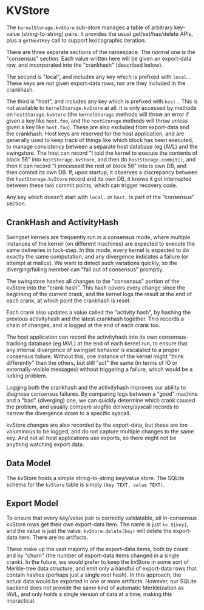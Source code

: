 # KVStore

The `kernelStorage.kvStore` sub-store manages a table of arbitrary key-value (string-to-string) pairs. It provides the usual get/set/has/delete APIs, plus a `getNextKey` call to support lexicographic iteration.

There are three separate sections of the namespace. The normal one is the "consensus" section.  Each value written here will be given an export-data row, and incorporated into the "crankhash" (described below).

The second is "local", and includes any key which is prefixed with `local.`. These keys are *not* given export-data rows, nor are they included in the crankhash.

The third is "host", and includes any key which is prefixed with `host.`. This is not available to `kernelStorage.kvStore` at all: it is only accessed by methods on `hostStorage.kvStore` (the `kernelStorage` methods will throw an error if given a key like `host.foo`, and the `hostStorage` methods will throw *unless* given a key like `host.foo`). These are also excluded from export-data and the crankhash. Host keys are reserved for the host application, and are generally used to keep track of things like which block has been executed, to manage consistency between a separate host database (eg IAVL) and the swingstore. The host can record "I told the kernel to execute the contents of block 56" into `hostStorage.kvStore`, and then do `hostStorage.commit()`, and then it can record "I processed the rest of block 56" into is own DB, and then commit its own DB. If, upon startup, it observes a discrepancy between the `hostStorage.kvStore` record and its own DB, it knows it got interrupted between these two commit points, which can trigger recovery code.

Any key which doesn't start with `local.` or `host.` is part of the "consensus" section.

## CrankHash and ActivityHash

Swingset kernels are frequently run in a consensus mode, where multiple instances of the kernel (on different machines) are expected to execute the same deliveries in lock-step. In this mode, every kernel is expected to do exactly the same computation, and any divergence indicates a failure (or attempt at malice). We want to detect such variations quickly, so the diverging/failing member can "fall out of consensus" promptly.

The swingstore hashes all changes to the "consensus" portion of the kvStore into the "crank hash". This hash covers every change since the beginning of the current crank, and the kernel logs the result at the end of each crank, at which point the crankhash is reset.

Each crank also updates a value called the "activity hash", by hashing the previous activityhash and the latest crankhash together. This records a chain of changes, and is logged at the end of each crank too.

The host application can record the activityhash into its own consensus-tracking database (eg IAVL) at the end of each kernel run, to ensure that any internal divergence of swingset behavior is escalated to a proper consensus failure. Without this, one instance of the kernel might "think differently" than the others, but still "act" the same (in terms of IO or externally-visible messages) without triggering a failure, which would be a lurking problem.

Logging both the crankhash and the activityhash improves our ability to diagnose consensus failures. By comparing logs between a "good" machine and a "bad" (diverging) one, we can quickly determine which crank caused the problem, and usually compare slogfile delivery/syscall records to narrow the divergence down to a specific syscall.

kvStore changes are also recorded by the export-data, but these are too voluminous to be logged, and do not capture multiple changes to the same key. And not all host applications use exports, so there might not be anything watching export data.

## Data Model

The kvStore holds a simple string-to-string key/value store. The SQLite schema for the `kvStore` table is simply `(key TEXT, value TEXT)`.

## Export Model

To ensure that every key/value pair is correctly validatable, *all* in-consensus kvStore rows get their own export-data item. The name is just `kv.${key}`, and the value is just the value. `kvStore.delete(key)` will delete the export-data item. There are no artifacts.

These make up the vast majority of the export-data items, both by count and by "churn" (the number of export-data items changed in a single crank). In the future, we would prefer to keep the kvStore in some sort of Merkle-tree data structure, and emit only a handful of export-data rows that contain hashes (perhaps just a single root hash). In this approach, the actual data would be exported in one or more artifacts. However, our SQLite backend does not provide the same kind of automatic Merkleization as IAVL, and only holds a single version of data at a time, making this impractical.
